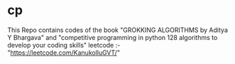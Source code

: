 # cp
This Repo contains codes of the book "GROKKING ALGORITHMS by Aditya Y Bhargava" and "competitive programming in python 128 algorithms to develop your coding skills"
leetcode :- "https://leetcode.com/KanukolluGVT/"
